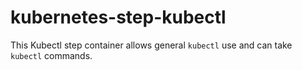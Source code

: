 # kubernetes-step-kubectl

This Kubectl step container allows general `kubectl` use and can take `kubectl` commands.
